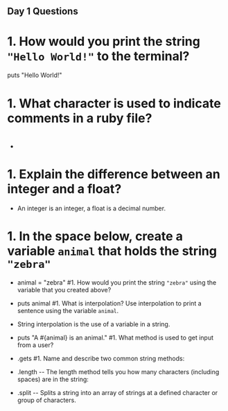 ## Day 1 Questions

# 1. How would you print the string `"Hello World!"` to the terminal?
puts "Hello World!"
# 1. What character is used to indicate comments in a ruby file?
- #
# 1. Explain the difference between an integer and a float?
- An integer is an integer, a float is a decimal number.
# 1. In the space below, create a variable `animal` that holds the string `"zebra"`
- animal = "zebra"
#1. How would you print the string `"zebra"` using the variable that you created above?
- puts animal
#1. What is interpolation? Use interpolation to print a sentence using the variable `animal`.
- String interpolation is the use of a variable in a string.
- puts "A #{animal} is an animal."
#1. What method is used to get input from a user?
- .gets
#1. Name and describe two common string methods:
- .length -- The length method tells you how many characters (including spaces) are in the string:

- .split -- Splits a string into an array of strings at a defined character or group of characters.
